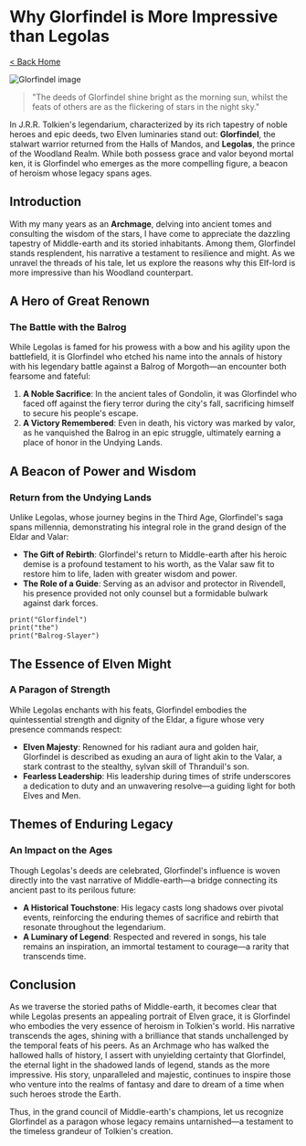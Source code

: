 # Why Glorfindel is More Impressive than Legolas

[< Back Home](/)

![Glorfindel image](/images/glorfindel.png)

> "The deeds of Glorfindel shine bright as the morning sun, whilst the feats of others are as the flickering of stars in the night sky."

In J.R.R. Tolkien's legendarium, characterized by its rich tapestry of noble heroes and epic deeds, two Elven luminaries stand out: **Glorfindel**, the stalwart
warrior returned from the Halls of Mandos, and **Legolas**, the prince of the Woodland Realm. While both possess grace and valor beyond mortal ken, it is
Glorfindel who emerges as the more compelling figure, a beacon of heroism whose legacy spans ages.

## Introduction

With my many years as an **Archmage**, delving into ancient tomes and consulting the wisdom of the stars, I have come to appreciate the dazzling tapestry of
Middle-earth and its storied inhabitants. Among them, Glorfindel stands resplendent, his narrative a testament to resilience and might. As we unravel the
threads of his tale, let us explore the reasons why this Elf-lord is more impressive than his Woodland counterpart.

## A Hero of Great Renown

### The Battle with the Balrog

While Legolas is famed for his prowess with a bow and his agility upon the battlefield, it is Glorfindel who etched his name into the annals of history with his
legendary battle against a Balrog of Morgoth—an encounter both fearsome and fateful:

1. **A Noble Sacrifice**: In the ancient tales of Gondolin, it was Glorfindel who faced off against the fiery terror during the city's fall, sacrificing himself
   to secure his people's escape.
2. **A Victory Remembered**: Even in death, his victory was marked by valor, as he vanquished the Balrog in an epic struggle, ultimately earning a place of
   honor in the Undying Lands.

## A Beacon of Power and Wisdom

### Return from the Undying Lands

Unlike Legolas, whose journey begins in the Third Age, Glorfindel's saga spans millennia, demonstrating his integral role in the grand design of the Eldar and
Valar:

- **The Gift of Rebirth**: Glorfindel's return to Middle-earth after his heroic demise is a profound testament to his worth, as the Valar saw fit to restore him
  to life, laden with greater wisdom and power.
- **The Role of a Guide**: Serving as an advisor and protector in Rivendell, his presence provided not only counsel but a formidable bulwark against dark
  forces.

```
print("Glorfindel")
print("the")
print("Balrog-Slayer")
```

## The Essence of Elven Might

### A Paragon of Strength

While Legolas enchants with his feats, Glorfindel embodies the quintessential strength and dignity of the Eldar, a figure whose very presence commands respect:

- **Elven Majesty**: Renowned for his radiant aura and golden hair, Glorfindel is described as exuding an aura of light akin to the Valar, a stark contrast to
  the stealthy, sylvan skill of Thranduil's son.
- **Fearless Leadership**: His leadership during times of strife underscores a dedication to duty and an unwavering resolve—a guiding light for both Elves and
  Men.

## Themes of **Enduring** Legacy

### An Impact on the Ages

Though Legolas's deeds are celebrated, Glorfindel's influence is woven directly into the vast narrative of Middle-earth—a bridge connecting its ancient past to
its perilous future:

- **A Historical Touchstone**: His legacy casts long shadows over pivotal events, reinforcing the enduring themes of sacrifice and rebirth that resonate
  throughout the legendarium.
- **A Luminary of Legend**: Respected and revered in songs, his tale remains an inspiration, an immortal testament to courage—a rarity that transcends time.

## Conclusion

As we traverse the storied paths of Middle-earth, it becomes clear that while Legolas presents an appealing portrait of Elven grace, it is Glorfindel who
embodies the very essence of heroism in Tolkien's world. His narrative transcends the ages, shining with a brilliance that stands unchallenged by the temporal
feats of his peers. As an Archmage who has walked the hallowed halls of history, I assert with unyielding certainty that Glorfindel, the eternal light in the
shadowed lands of legend, stands as the more impressive. His story, unparalleled and majestic, continues to inspire those who venture into the realms of fantasy
and dare to dream of a time when such heroes strode the Earth.

Thus, in the grand council of Middle-earth's champions, let us recognize Glorfindel as a paragon whose legacy remains untarnished—a testament to the timeless
grandeur of Tolkien's creation.
